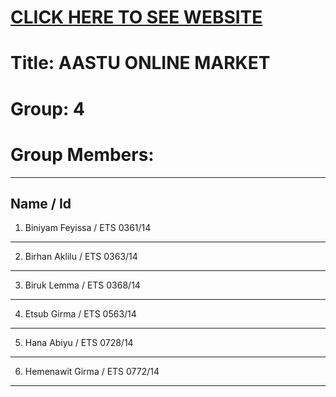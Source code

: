 # [CLICK HERE TO SEE WEBSITE](https://binyamfeyissa.github.io/aastumarket.github.io/App/views/index.html)

# Title: AASTU ONLINE MARKET
# Group: 4
# Group Members:
------------------------------------------------------------------------------------------------------
Name                                              /   Id
------------------------------------------------------------------------------------------------------
1. Biniyam Feyissa                                /   ETS 0361/14
------------------------------------------------------------------------------------------------------
2. Birhan Aklilu                                  /   ETS 0363/14
------------------------------------------------------------------------------------------------------
3. Biruk Lemma                                    /   ETS 0368/14
------------------------------------------------------------------------------------------------------
4. Etsub Girma                                    /   ETS 0563/14
------------------------------------------------------------------------------------------------------
5. Hana Abiyu                                     /   ETS 0728/14
------------------------------------------------------------------------------------------------------
6. Hemenawit Girma                                /   ETS 0772/14
------------------------------------------------------------------------------------------------------

